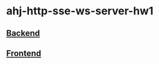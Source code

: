 # ahj-http-sse-ws-server-hw1

## [Backend](https://ahj-hw-ws.herokuapp.com/)

## [Frontend](https://antis85.github.io/ahj-http-sse-ws-frontend-hw1/)
